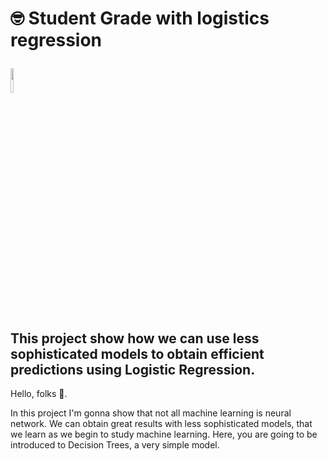 # :nerd_face: Student Grade with logistics regression <p><img src=https://e7.pngegg.com/pngimages/604/884/png-clipart-notebook-emoji-notebook-emoji-paper-grammar-checker-emoji-logo-sign.png width=10%></p>

## This project show how we can use less sophisticated models to obtain efficient predictions using Logistic Regression.

Hello, folks 👋.

In this project I'm gonna show that not all machine learning is neural network. We can obtain great results with less sophisticated models, that we learn as we begin to study machine learning. Here, you are going to be introduced to Decision Trees, a very simple model.

